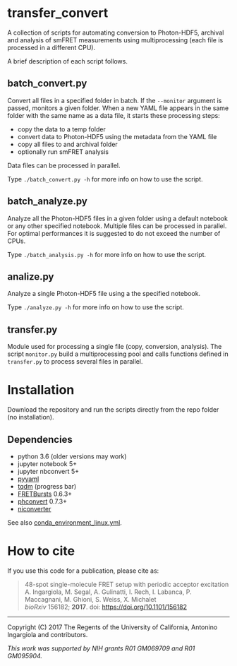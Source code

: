 # transfer_convert

A collection of scripts for automating conversion to Photon-HDF5,
archival and analysis of smFRET measurements using multiprocessing (each file
is processed in a different CPU).

A brief description of each script follows.

## batch_convert.py

Convert all files in a specified folder in batch.
If the `--monitor` argument is passed, monitors a given folder.
When a new YAML file appears in the same folder with the same name as
a data file, it starts these processing steps:

- copy the data to a temp folder
- convert data to Photon-HDF5 using the metadata from the YAML file
- copy all files to and archival folder
- optionally run smFRET analysis

Data files can be processed in parallel.

Type `./batch_convert.py -h` for more info on how to use the script.

## batch_analyze.py

Analyze all the Photon-HDF5 files in a given folder using a default notebook
or any other specified notebook. Multiple files can be processed in parallel.
For optimal performances it is suggested to do not exceed the number of CPUs.

Type `./batch_analysis.py -h` for more info on how to use the script.

## analize.py

Analyze a single Photon-HDF5 file using a the specified notebook.

Type `./analyze.py -h` for more info on how to use the script.


## transfer.py

Module used for processing a single file (copy, conversion, analysis).
The script `monitor.py` build a multiprocessing pool and calls functions
defined in `transfer.py` to process several files in parallel.

# Installation

Download the repository and run the scripts directly from the repo folder
(no installation).

## Dependencies

- python 3.6 (older versions may work)
- jupyter notebook 5+
- jupyter nbconvert 5+
- [pyyaml](http://pyyaml.org/)
- [tqdm](https://github.com/tqdm/tqdm) (progress bar)
- [FRETBursts](http://tritemio.github.io/FRETBursts/) 0.6.3+
- [phconvert](https://photon-hdf5.github.io/phconvert/) 0.7.3+
- [niconverter](https://github.com/tritemio/niconverter/tree/master)

See also [conda_environment_linux.yml](https://github.com/tritemio/transfer_convert/blob/master/conda_environment_linux.yml).

# How to cite

If you use this code for a publication, please cite as:

> 48-spot single-molecule FRET setup with periodic acceptor excitation <br>
> A. Ingargiola, M. Segal, A. Gulinatti, I. Rech, I. Labanca, P. Maccagnani, M. Ghioni, S. Weiss, X. Michalet <br>
> *bioRxiv* 156182; **2017**. doi: https://doi.org/10.1101/156182

----
Copyright (C) 2017 The Regents of the University of California, Antonino Ingargiola and contributors.

*This work was supported by NIH grants R01 GM069709 and R01 GM095904.*



